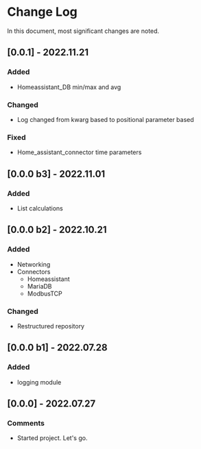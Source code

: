 # Change Log
In this document, most significant changes are noted.
## [0.0.1] - 2022.11.21
### Added
* Homeassistant_DB min/max and avg
### Changed
* Log changed from kwarg based to positional parameter based
### Fixed
* Home_assistant_connector time parameters
## [0.0.0 b3] - 2022.11.01
### Added
* List calculations
## [0.0.0 b2] - 2022.10.21
### Added
* Networking
* Connectors
    * Homeassistant
    * MariaDB
    * ModbusTCP
### Changed
* Restructured repository
## [0.0.0 b1] - 2022.07.28
### Added
* logging module
## [0.0.0] - 2022.07.27
### Comments
* Started project. Let's go.
<!--
## [0.0.0] - 2022.00.00
### Added
* abc
### Changed
* abc
### Fixed
* abc
### Comments
* abc
-->